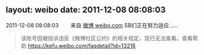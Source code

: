 layout: weibo
date: 2011-12-08 08:08:03
---
2011-12-08 08:08:03  &nbsp;&nbsp;&nbsp;&nbsp;&nbsp;&nbsp; 来自 <a href="http://weibo.com/" rel="nofollow">微博 weibo.com</a>
SB们正在努力适应……
>  该账号因被投诉违反《微博社区公约》的相关规定，现已无法查看。查看帮助 https://kefu.weibo.com/faqdetail?id=13216
